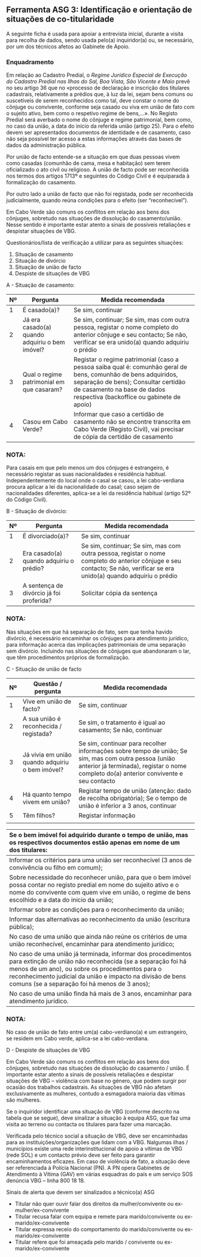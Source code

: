 ## Ferramenta ASG 3: Identificação e orientação de situações de co-titularidade

A seguinte ficha é usada para apoiar a entrevista inicial, durante a visita para recolha de dados, sendo usada pelo\(a\) inquiridor\(a\) ou, se necessário, por um dos técnicos afetos ao Gabinete de Apoio.

### Enquadramento

Em relação ao Cadastro Predial, o _Regime Jurídico Especial de Execução do Cadastro Predial nas Ilhas do Sal, Boa Vista, São Vicente e Maio_ prevê no seu artigo 36 que no «processo de declaração e inscrição dos titulares cadastrais, relativamente a prédios que, à luz da lei, sejam bens comuns ou suscetíveis de serem reconhecidos como tal, deve constar o nome do cônjuge ou convivente, conforme seja casado ou viva em união de fato com o sujeito ativo, bem como o respetivo regime de bens,…». No Registo Predial será averbado o nome do cônjuge e regime patrimonial, bem como, no caso da união, a data do início da referida união \(artigo 25\). Para o efeito devem ser apresentados documentos de identidade e de casamento, caso não seja possível ter acesso a estas informações através das bases de dados da administração pública.

Por união de facto entende-se a situação em que duas pessoas vivem como casadas \(comunhão de cama, mesa e habitação\) sem terem oficializado o ato civil ou religioso. A união de facto pode ser reconhecida nos termos dos artigos 1713º e seguintes do Código Civil e é equiparada à formalização do casamento.

Por outro lado a união de facto que não foi registada, pode ser reconhecida judicialmente, quando reúna condições para o efeito \(ser “reconhecível”\).

Em Cabo Verde são comuns os conflitos em relação aos bens dos cônjuges, sobretudo nas situações de dissolução do casamento/união. Nesse sentido é importante estar atento a sinais de possíveis retaliações e despistar situações de VBG.

Questionários/lista de verificação a utilizar para as seguintes situações:

1. Situação de casamento
2. Situação de divórcio
3. Situação de união de facto
4. Despiste de situações de VBG

A - Situação de casamento:

| Nº | Pergunta | Medida recomendada |
| --- | --- | --- |
| 1 | É casado\(a\)? | Se sim, continuar |
| 2 | Já era casado\(a\) quando adquiriu o bem imóvel? | Se sim, continuar; Se sim, mas com outra pessoa, registar o nome completo do anterior cônjuge e seu contacto; Se não, verificar se era unido\(a\) quando adquiriu o prédio    |
| 3 | Qual o regime patrimonial em que casaram? | Registar o regime patrimonial \(caso a pessoa saiba qual é: comunhão geral de bens, comunhão de bens adquiridos, separação de bens\); Consultar certidão de casamento na base de dados respectiva \(backoffice ou gabinete de apoio\)  |
| 4 | Casou em Cabo Verde? | Informar que caso a certidão de casamento não se encontre transcrita em Cabo Verde \(Registo Civil\), vai precisar de cópia da certidão de casamento |

### NOTA:

Para casais em que pelo menos um dos cônjuges é estrangeiro, é necessário registar as suas nacionalidades e residência habitual. Independentemente do local onde o casal se casou, a lei cabo-verdiana procura aplicar a lei da nacionalidade do casal; caso sejam de nacionalidades diferentes, aplica-se a lei da residência habitual \(artigo 52º do Código Civil\).

B - Situação de divórcio:

| Nº | Pergunta | Medida recomendada |
| --- | --- | --- |
| 1 | É divorciado\(a\)? | Se sim, continuar |
| 2 | Era casado\(a\) quando adquiriu o prédio? | Se sim, continuar; Se sim, mas com outra pessoa, registar o nome completo do anterior cônjuge e seu contacto; Se não, verificar se era unido\(a\) quando adquiriu o prédio  |
| 3 | A sentença de divórcio já foi proferida? | Solicitar cópia da sentença |

### NOTA:

Nas situações em que há separação de fato, sem que tenha havido divórcio, é necessário encaminhar os cônjuges para atendimento jurídico, para informação acerca das implicações patrimoniais de uma separação sem divórcio. Incluindo nas situações de cônjuges que abandonaram o lar, que têm procedimentos próprios de formalização.

C - Situação de união de facto

| Nº | Questão / pergunta | Medida recomendada |
| --- | --- | --- |
| 1 | Vive em união de facto? | Se sim, continuar |
| 2 | A sua união é reconhecida / registada? | Se sim, o tratamento é igual ao casamento; Se não, continuar    |
| 3 | Já vivia em união quando adquiriu o bem imóvel? | Se sim, continuar para recolher informações sobre tempo de união; Se sim, mas com outra pessoa \(união anterior já terminada\), registar o nome completo do\(a\) anterior convivente e seu contacto |
| 4 | Há quanto tempo vivem em união? | Registar tempo de união \(atenção: dado de recolha obrigatória\); Se o tempo de união é inferior a 3 anos, continuar |
| 5 | Têm filhos? | Registar informação |
|  |  |  |

| Se o bem imóvel foi adquirido durante o tempo de união, mas os respectivos documentos estão apenas em nome de um dos titulares: |
| :--- |
| Informar os critérios para uma união ser reconhecível \(3 anos de convivência ou filho em comum\);  |
| Sobre necessidade do reconhecer união, para que o bem imóvel possa contar no registo predial em nome do sujeito ativo e o nome do convivente com quem vive em união, o regime de bens escolhido e a data do início da união;  |
| Informar sobre as condições para o reconhecimento da união;  |
| Informar das alternativas ao reconhecimento da união \(escritura pública\);  |
| No caso de uma união que ainda não reúne os critérios de uma união reconhecível, encaminhar para atendimento jurídico;  |
| No caso de uma união já terminada, informar dos procedimentos para extinção de união não reconhecida \(se a separação foi há menos de um ano\), ou sobre os procedimentos para o reconhecimento judicial da união e impacto na divisão de bens comuns \(se a separação foi há menos de 3 anos\);  |
| No caso de uma união finda há mais de 3 anos, encaminhar para atendimento jurídico. |

### NOTA:

No caso de união de fato entre um\(a\) cabo-verdiano\(a\) e um estrangeiro, se residem em Cabo verde, aplica-se a lei cabo-verdiana.

D - Despiste de situações de VBG

Em Cabo Verde são comuns os conflitos em relação aos bens dos cônjuges, sobretudo nas situações de dissolução do casamento / união. É importante estar atento a sinais de possíveis retaliações e despistar situações de VBG – violência com base no género, que podem surgir por ocasião dos trabalhos cadastrais. As situações de VBG não afetam exclusivamente as mulheres, contudo a esmagadora maioria das vítimas são mulheres.

Se o inquiridor identificar uma situação de VBG \(conforme descrito na tabela que se segue\), deve sinalizar a situação à equipa ASG, que faz uma visita ao terreno ou contacta os titulares para fazer uma marcação.

Verificada pelo técnico social a situação de VBG, deve ser encaminhadas para as instituições/organizações que lidam com a VBG. Nalgumas ilhas / municípios existe uma rede interinstitucional de apoio a vítimas de VBG \(rede SOL\) e um contacto prévio deve ser feito para garantir encaminhamentos eficazes. Em caso de violência de fato, a situação deve ser referenciada à Polícia Nacional \(PN\). A PN opera Gabinetes de Atendimento à Vítima \(GAV\) em várias esquadras do país e um serviço SOS denúncia VBG – linha 800 18 18.

Sinais de alerta que devem ser sinalizados a técnico\(a\) ASG

* Titular não quer ouvir falar dos direitos da mulher/convivente ou ex-mulher/ex-convivente
* Titular recusa falar com equipa e remete para marido/convivente ou ex-marido/ex-convivente
* Titular expressa receio do comportamento do marido/convivente ou ex-marido/ex-convivente
* Titular refere que foi ameaçada pelo marido / convivente ou ex-marido/ex-convivente




